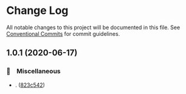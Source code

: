 # Change Log

All notable changes to this project will be documented in this file.
See [Conventional Commits](https://conventionalcommits.org) for commit guidelines.

## 1.0.1 (2020-06-17)


### 🔖　Miscellaneous

* . ([823c542](https://github.com/bluelovers/ws-color/commit/823c542d095c8294b123d2797724142221625752))
